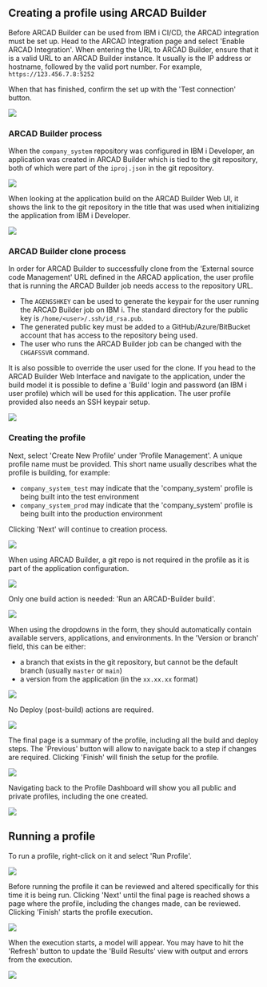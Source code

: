 ## Creating a profile using ARCAD Builder

Before ARCAD Builder can be used from IBM i CI/CD, the ARCAD integration must be set up. Head to the ARCAD Integration page and select 'Enable ARCAD Integration'. When entering the URL to ARCAD Builder, ensure that it is a valid URL to an ARCAD Builder instance. It usually is the IP address or hostname, followed by the valid port number. For example, `https://123.456.7.8:5252`

When that has finished, confirm the set up with the 'Test connection' button.

![](../../images/cicd/cicd-9.png)

### ARCAD Builder process

When the `company_system` repository was configured in IBM i Developer, an application was created in ARCAD Builder which is tied to the git repository, both of which were part of the `iproj.json` in the git repository.

![](../../images/ide/arcad-9.png)

When looking at the application build on the ARCAD Builder Web UI, it shows the link to the git repository in the title that was used when initializing the application from IBM i Developer.

![](../../images/cicd/cicd-14-a.png)

### ARCAD Builder clone process

In order for ARCAD Builder to successfully clone from the 'External source code Management' URL defined in the ARCAD application, the user profile that is running the ARCAD Builder job needs access to the repository URL.

* The `AGENSSHKEY` can be used to generate the keypair for the user running the ARCAD Builder job on IBM i. The standard directory for the public key is `/home/<user>/.ssh/id_rsa.pub`.
* The generated public key must be added to a GitHub/Azure/BitBucket account that has access to the repository being used.
* The user who runs the ARCAD Builder job can be changed with the `CHGAFSSVR` command.

It is also possible to override the user used for the clone. If you head to the ARCAD Builder Web Interface and navigate to the application, under the build model it is possible to define a 'Build' login and password (an IBM i user profile) which will be used for this application. The user profile provided also needs an SSH keypair setup.

![](../../images/cicd/cicd-14-b.png)

### Creating the profile

Next, select 'Create New Profile' under 'Profile Management'. A unique profile name must be provided. This short name usually describes what the profile is building, for example:

* `company_system_test` may indicate that the 'company_system' profile is being built into the test environment
* `company_system_prod` may indicate that the 'company_system' profile is being built into the production environment

Clicking 'Next' will continue to creation process.

![](../../images/cicd/cicd-10.png)

When using ARCAD Builder, a git repo is not required in the profile as it is part of the application configuration.

![](../../images/cicd/cicd-11.png)

Only one build action is needed: 'Run an ARCAD-Builder build'.

![](../../images/cicd/cicd-15.png)

When using the dropdowns in the form, they should automatically contain available servers, applications, and environments. In the 'Version or branch' field, this can be either:

* a branch that exists in the git repository, but cannot be the default branch (usually `master` or `main`)
* a version from the application (in the `xx.xx.xx` format)

![](../../images/cicd/cicd-16.png)

No Deploy (post-build) actions are required.

![](../../images/cicd/cicd-17.png)

The final page is a summary of the profile, including all the build and deploy steps. The 'Previous' button will allow to navigate back to a step if changes are required. Clicking 'Finish' will finish the setup for the profile.

![](../../images/cicd/cicd-18.png)

Navigating back to the Profile Dashboard will show you all public and private profiles, including the one created.

![](../../images/cicd/cicd-19.png)

## Running a profile

To run a profile, right-click on it and select 'Run Profile'.

![](../../images/cicd/cicd-20.png)

Before running the profile it can be reviewed and altered specifically for this time it is being run. Clicking 'Next' until the final page is reached shows a page where the profile, including the changes made, can be reviewed. Clicking 'Finish' starts the profile execution.

![](../../images/cicd/cicd-21.png)

When the execution starts, a model will appear. You may have to hit the 'Refresh' button to update the 'Build Results' view with output and errors from the execution.

![](../../images/cicd/cicd-22.png)
